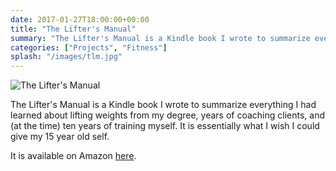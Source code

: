 ```yaml
---
date: 2017-01-27T18:00:00+00:00
title: "The Lifter's Manual"
summary: "The Lifter's Manual is a Kindle book I wrote to summarize everything I had learned about lifting weights from my degree, years of coaching clients, and (at the time) ten years of training myself. It is essentially what I wish I could give my 15 year old self."
categories: ["Projects", "Fitness"]
splash: "/images/tlm.jpg"
---
```


![The Lifter's Manual](/images/tlm.jpg "The Lifter's Manual")

The Lifter's Manual is a Kindle book I wrote to summarize everything I had learned about lifting weights from my degree, years of coaching clients, and (at the time) ten years of training myself. It is essentially what I wish I could give my 15 year old self.

It is available on Amazon [here](https://www.amazon.co.uk/Lifters-Manual-Build-Always-Wanted-ebook/dp/B01N9XKVVB/ref=sr_1_1?dchild=1&qid=1590253142&refinements=p_27%3AEddie+Summers&s=digital-text&sr=1-1&text=Eddie+Summers).
